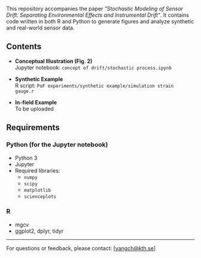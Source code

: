 This repository accompanies the paper *"Stochastic Modeling of Sensor Drift: Separating Environmental Effects and Instrumental Drift"*. It contains code written in both R and Python to generate figures and analyze synthetic and real-world sensor data.

## Contents

- **Conceptual Illustration (Fig. 2)**  
  Jupyter notebook: `concept of drift/stochastic process.ipynb`

- **Synthetic Example**  
  R script: `PoF experiments/synthetic example/simulation strain gauge.r`

- **In-field Example**  
  To be uploaded

## Requirements

### Python (for the Jupyter notebook)
- Python 3
- Jupyter
- Required libraries:
  - `numpy`
  - `scipy`
  - `matplotlib`
  - `scienceplots`

### R
- mgcv
- ggplot2, dplyr, tidyr

---
For questions or feedback, please contact: [yangch@kth.se]
